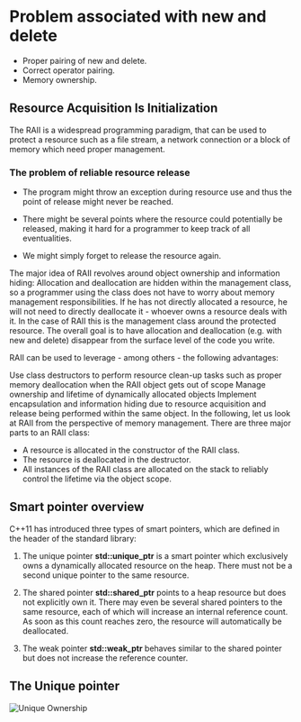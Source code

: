
# Problem associated with new and delete
  - Proper pairing of new and delete.
  - Correct operator pairing. 
  - Memory ownership.
  
  ## Resource Acquisition Is Initialization
  The RAII is a widespread programming paradigm, that can be used to protect a resource such as a file stream, a network connection or a block of memory which need proper management.
  
  ### The problem of reliable resource release
  
 - The program might throw an exception during resource use and thus the point of release might never be reached.

 - There might be several points where the resource could potentially be released, making it hard for a programmer to keep track of all eventualities.

 - We might simply forget to release the resource again.
  
The major idea of RAII revolves around object ownership and information hiding: Allocation and deallocation are hidden within the management class, so a programmer using the class does not have to worry about memory management responsibilities. If he has not directly allocated a resource, he will not need to directly deallocate it - whoever owns a resource deals with it. In the case of RAII this is the management class around the protected resource. The overall goal is to have allocation and deallocation (e.g. with new and delete) disappear from the surface level of the code you write.

RAII can be used to leverage - among others - the following advantages:

Use class destructors to perform resource clean-up tasks such as proper memory deallocation when the RAII object gets out of scope
Manage ownership and lifetime of dynamically allocated objects
Implement encapsulation and information hiding due to resource acquisition and release being performed within the same object.
In the following, let us look at RAII from the perspective of memory management. There are three major parts to an RAII class:

- A resource is allocated in the constructor of the RAII class.
- The resource is deallocated in the destructor.
- All instances of the RAII class are allocated on the stack to reliably control the lifetime via the object scope.

## Smart pointer overview

C++11 has introduced three types of smart pointers, which are defined in the header of the standard library:

1. The unique pointer **std::unique_ptr** is a smart pointer which exclusively owns a dynamically allocated resource on the heap. There must not be a second unique pointer to the same resource.

2. The shared pointer **std::shared_ptr** points to a heap resource but does not explicitly own it. There may even be several shared pointers to the same resource, each of which will increase an internal reference count. As soon as this count reaches zero, the resource will automatically be deallocated.

3. The weak pointer **std::weak_ptr** behaves similar to the shared pointer but does not increase the reference counter.

## The Unique pointer

![Unique Ownership](https://r859981c931308xjupyterlqe3a4k79.udacity-student-workspaces.com/files/images/C52-FIG1.png?_xsrf=2%7C629a40f4%7C4c56f2c867a6f7aef2001b1e43366403%7C1604664472&1604669934062)
